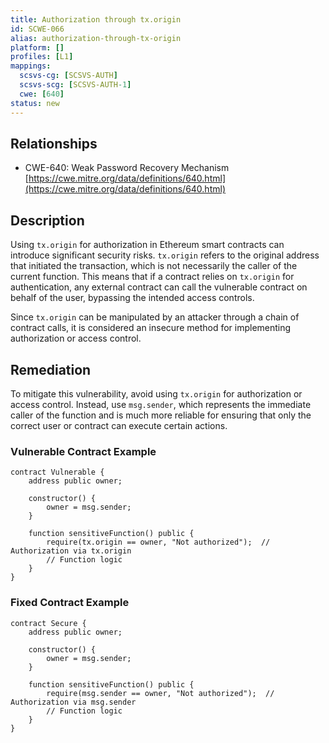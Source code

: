 ```yaml
---
title: Authorization through tx.origin
id: SCWE-066
alias: authorization-through-tx-origin
platform: []
profiles: [L1]
mappings:
  scsvs-cg: [SCSVS-AUTH]
  scsvs-scg: [SCSVS-AUTH-1]
  cwe: [640]
status: new
---
```


## Relationships  
- CWE-640: Weak Password Recovery Mechanism  
  [https://cwe.mitre.org/data/definitions/640.html](https://cwe.mitre.org/data/definitions/640.html)  

## Description
Using `tx.origin` for authorization in Ethereum smart contracts can introduce significant security risks. `tx.origin` refers to the original address that initiated the transaction, which is not necessarily the caller of the current function. This means that if a contract relies on `tx.origin` for authentication, any external contract can call the vulnerable contract on behalf of the user, bypassing the intended access controls.

Since `tx.origin` can be manipulated by an attacker through a chain of contract calls, it is considered an insecure method for implementing authorization or access control.

## Remediation
To mitigate this vulnerability, avoid using `tx.origin` for authorization or access control. Instead, use `msg.sender`, which represents the immediate caller of the function and is much more reliable for ensuring that only the correct user or contract can execute certain actions.

### Vulnerable Contract Example
```solidity
contract Vulnerable {
    address public owner;

    constructor() {
        owner = msg.sender;
    }

    function sensitiveFunction() public {
        require(tx.origin == owner, "Not authorized");  // Authorization via tx.origin
        // Function logic
    }
}
```

### Fixed Contract Example
```solidity
contract Secure {
    address public owner;

    constructor() {
        owner = msg.sender;
    }

    function sensitiveFunction() public {
        require(msg.sender == owner, "Not authorized");  // Authorization via msg.sender
        // Function logic
    }
}
```